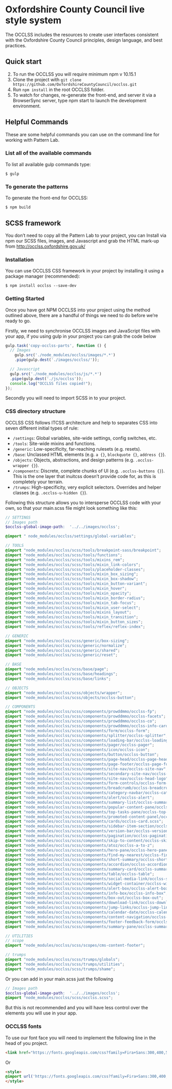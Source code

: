 # Oxfordshire County Council live style system

The OCCLSS includes the resources to create user interfaces consistent with the Oxfordshire County Council principles, design language, and best practices.


## Quick start

2. To run the OCCLSS you will require minimum npm v 10.15.1
1. Clone the project with `git clone https://github.com/OxfordshireCountyCouncil/occlss.git`
3. Run `npm install` in the root OCCLSS folder.
4. To watch for changes, re-generate the front-end, and server it via a BrowserSync server, type npm start to launch the development environment.

## Helpful Commands

These are some helpful commands you can use on the command line for working with Pattern Lab.


### List all of the available commands

To list all available gulp commands type:

```
$ gulp
```

### To generate the patterns

To generate the front-end for OCCLSS:

```
$ npm build
```

## SCSS framework

You don’t need to copy all the Pattern Lab to your project, you can Install via npm our SCSS files, images, and Javascript and grab the HTML mark-up from http://occlss.oxfordshire.gov.uk/


### Installation

You can use OCCLSS CSS framework in your project by installing it using a package manager (recommended):

```
$ npm install occlss --save-dev
```

### Getting Started

Once you have got NPM OCCLSS into your project using the method outlined above, there are a handful of things we need to do before we’re ready to go.

Firstly, we need to synchronise OCCLSS images and JavaScript files with your app, if you using gulp in your project you can grab the code below


```js
gulp.task('copy-occlss-parts', function () {
  // Images
    gulp.src('./node_modules/occlss/images/*.*')
    .pipe(gulp.dest('./images/occlss/'));

  // Javascript
  gulp.src('./node_modules/occlss/js/*.*')
  .pipe(gulp.dest('./js/occlss'));
  console.log("OCCLSS files copied!");
});
```

Secondly you will need to import SCSS in to your project.

### CSS directory structure

OCCLSS CSS follows ITCSS architecture and help to separates CSS into seven different initial types of rule:

* `/settings`: Global variables, site-wide settings, config switches, etc.
* `/tools`: Site-wide mixins and functions.
* `/generic`: Low-specificity, far-reaching rulesets (e.g. resets).
* `/base`: Unclassed HTML elements (e.g. `a {}`, `blockquote {}`, `address {}`).
* `/objects`: Objects, abstractions, and design patterns (e.g. `.occlss-wrapper {}`).
* `/components`: Discrete, complete chunks of UI (e.g. `.occlss-buttons {}`). This is the one layer that inuitcss doesn’t provide code for, as this is completely your terrain.
* `/trumps`: High-specificity, very explicit selectors. Overrides and helper classes (e.g. `.occlss-u-hidden {}`).


Following this structure allows you to intersperse OCCLSS code with your own, so that your main.scss file might look something like this:

```scss
// SETTINGS
// Images path
$occlss-global-image-path:  '../../images/occlss';

@import " node_modules/occlss/settings/global-variables";

// TOOLS
@import "node_modules/occlss/scss/tools/breakpoint-sass/breakpoint";
@import "node_modules/occlss/scss/tools/functions";
@import "node_modules/occlss/scss/tools/mixins_rem";
@import "node_modules/occlss/scss/tools/mixin_link-colors";
@import "node_modules/occlss/scss/tools/placeholder-classes";
@import "node_modules/occlss/scss/tools/mixin_box_sizing";
@import "node_modules/occlss/scss/tools/mixin_box-shadow";
@import "node_modules/occlss/scss/tools/mixin_button-variant";
@import "node_modules/occlss/scss/tools/mixin_hover";
@import "node_modules/occlss/scss/tools/mixin_opacity";
@import "node_modules/occlss/scss/tools/mixin_border-radius";
@import "node_modules/occlss/scss/tools/mixin_tab-focus";
@import "node_modules/occlss/scss/tools/mixin_user-select";
@import "node_modules/occlss/scss/tools/mixins_layout";
@import "node_modules/occlss/scss/tools/mixin_transition";
@import "node_modules/occlss/scss/tools/mixin_button_sizes";
@import "node_modules/occlss/scss/tools/reflex/reflex-index";

// GENERIC
@import "node_modules/occlss/scss/generic/box-sizing";
@import "node_modules/occlss/scss/generic/normalize";
@import "node_modules/occlss/scss/generic/shared";
@import "node_modules/occlss/scss/generic/reset";

// BASE
@import "node_modules/occlss/scss/base/page";
@import "node_modules/occlss/scss/base/headings";
@import "node_modules/occlss/scss/base/links";

// OBJECTS
@import "node_modules/occlss/scss/objects/wrapper";
@import "node_modules/occlss/scss/objects/occlss-button";

// COMPONENTS
@import "node_modules/occlss/scss/components/prowddmmo/occlss-fp";
@import "node_modules/occlss/scss/components/prowddmmo/occlss-facets";
@import "node_modules/occlss/scss/components/prowddmmo/occlss-co";
@import "node_modules/occlss/scss/components/prowddmmo/occlss-info-card";
@import "node_modules/occlss/scss/components/form/occlss-form";
@import "node_modules/occlss/scss/components/splitter/occlss-splitter";
@import "node_modules/occlss/scss/components/loading-bar/occlss-loading-bar";
@import "node_modules/occlss/scss/components/pager/occlss-pager";
@import "node_modules/occlss/scss/components/icon/occlss-icon";
@import "node_modules/occlss/scss/components/button/occlss-button";
@import "node_modules/occlss/scss/components/page-head/occlss-page-head";
@import "node_modules/occlss/scss/components/page-footer/occlss-page-footer";
@import "node_modules/occlss/scss/components/site-nav/occlss-site-nav";
@import "node_modules/occlss/scss/components/secondary-site-nav/occlss-secondary-site-nav";
@import "node_modules/occlss/scss/components/site-nav/occlss-head-logo";
@import "node_modules/occlss/scss/components/form-controls/occlss-form-cntrls";
@import "node_modules/occlss/scss/components/breadcrumb/occlss-breadcrumb";
@import "node_modules/occlss/scss/components/category-navbar/occlss-category-nav";
@import "node_modules/occlss/scss/components/alert/occlss-alert";
@import "node_modules/occlss/scss/components/summary-list/occlss-summary-list";
@import "node_modules/occlss/scss/components/popular-content-pane/occlss-popular-content-pane";
@import "node_modules/occlss/scss/components/top-tasks-pane/occlss-top-tasks-pane";
@import "node_modules/occlss/scss/components/promoted-content-panel/occlss-promoted-content-panel";
@import "node_modules/occlss/scss/components/cards/occlss-card.scss";
@import "node_modules/occlss/scss/components/sidebar-item-section/occlss-sidebar-item-section";
@import "node_modules/occlss/scss/components/version-bar/occlss-version-bar";
@import "node_modules/occlss/scss/components/pagination/occlss-pagination";
@import "node_modules/occlss/scss/components/skip-to-content/occlss-skip-to-content";
@import "node_modules/occlss/scss/components/atoz/occlss-a-to-z";
@import "node_modules/occlss/scss/components/hero-pane/occlss-hero-pane";
@import "node_modules/occlss/scss/components/find-my-nearest/occlss-find-my-nearest";
@import "node_modules/occlss/scss/components/short-summary/occlss-short-summary";
@import "node_modules/occlss/scss/components/accordion/occlss-accordion";
@import "node_modules/occlss/scss/components/summary-card/occlss-summary-card";
@import "node_modules/occlss/scss/components/table/occlss-table";
@import "node_modules/occlss/scss/components/social-media-link/occlss-social-media-link";
@import "node_modules/occlss/scss/components/widget-container/occlss-widget-container";
@import "node_modules/occlss/scss/components/alert-box/occlss-alert-box";
@import "node_modules/occlss/scss/components/info-box/occlss-info-box";
@import "node_modules/occlss/scss/components/box-out/occlss-box-out";
@import "node_modules/occlss/scss/components/download-link/occlss-download-link";
@import "node_modules/occlss/scss/components/jump-links/occlss-jump-links";
@import "node_modules/occlss/scss/components/calendar-date/occlss-calendar-date";
@import "node_modules/occlss/scss/components/content-navigation/occlss-content-navigation";
@import "node_modules/occlss/scss/components/footer-feedback-form/occlss-footer-feedback";
@import "node_modules/occlss/scss/components/summary-pane/occlss-summary-pane";

// UTILITIES
// scope
@import "node_modules/occlss/scss/scopes/cms-content-footer";

// trumps
@import "node_modules/occlss/scss/trumps/globals";
@import "node_modules/occlss/scss/trumps/utilities";
@import "node_modules/occlss/scss/trumps/shame";
```

Or you can add in your main.scss just the following

```scss
// Images path
$occlss-global-image-path:  '../../images/occlss';
@import "node_modules/occlss/scss/occlss.scss";
```

But this is not recommended and you will have less control over the elements you will use in your app.

### OCCLSS fonts

To use our font face you will need to implement the following line in the head of you project.

```html
<link href="https://fonts.googleapis.com/css?family=Fira+Sans:300,400,500,600,700,900|Open+Sans:300,400,600,700" rel="stylesheet">
```

Or 

```html
<style>
@import url('https://fonts.googleapis.com/css?family=Fira+Sans:300,400,500,600,700,900|Open+Sans:300,400,600,700&display=swap');
</style>
```